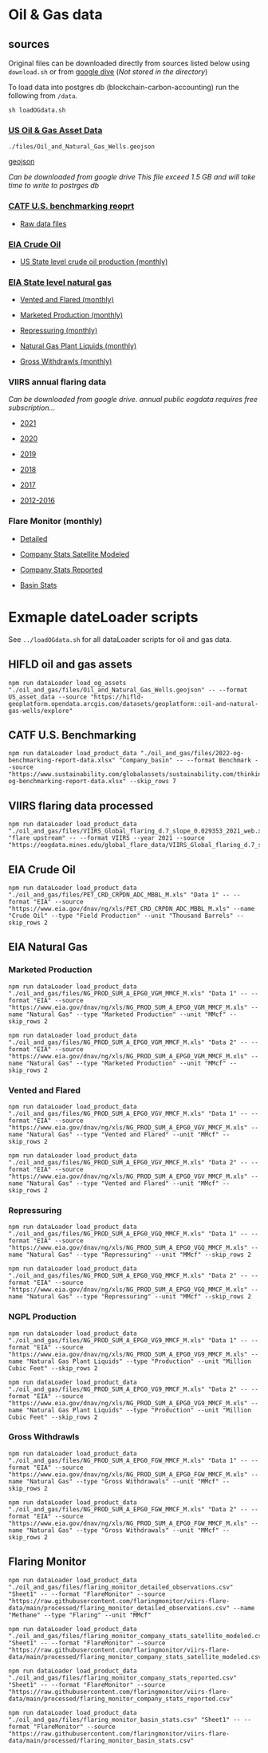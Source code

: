 # Oil & Gas data

## sources

Original files can be downloaded directly from sources listed below using `download.sh` or from [google dive](https://drive.google.com/drive/folders/1Kifnuj4x2uhzm3oxS4nqh-OQszTuqlWU?usp=sharing) (*Not stored in the directory*)

To load data into postgres db (blockchain-carbon-accounting) run the following from `/data`.
```
sh loadOGdata.sh
```

### [US Oil & Gas Asset Data](https://hifld-geoplatform.opendata.arcgis.com/datasets/geoplatform::oil-and-natural-gas-wells/explore)

`./files/Oil_and_Natural_Gas_Wells.geojson`

[geojson](https://services1.arcgis.com/Hp6G80Pky0om7QvQ/arcgis/rest/services/Oil_and_Natural_Gas_Wells/FeatureServer/0/query?outFields=*&where=1%3D1&f=geojson)

*Can be downloaded from google drive*
*This file exceed 1.5 GB and will take time to write to postrges db*

### [CATF U.S. benchmarking reoprt](https://cdn.catf.us/wp-content/uploads/2022/07/14094726/oilandgas_benchmarkingreport2022.pdf)

- [Raw data files](https://www.sustainability.com/globalassets/sustainability.com/thinking/pdfs/2022/2022-og-benchmarking-report-data.xlsx)


### [EIA Crude Oil](https://www.eia.gov/dnav/pet/pet_crd_crpdn_adc_mbbl_m.htm)

- [US State level crude oil production (monthly)](https://www.eia.gov/dnav/ng/xls/PET_CRD_CRPDN_ADC_MBBL_M.xls)


### [EIA State level natural gas](https://www.eia.gov/dnav/ng/ng_prod_sum_a_EPG0_FGW_mmcf_m.htm)

- [Vented and Flared (monthly)](https://www.eia.gov/dnav/ng/xls/NG_PROD_SUM_A_EPG0_VGV_MMCF_M.xls)

- [Marketed Production (monthly)](https://www.eia.gov/dnav/ng/xls/NG_PROD_SUM_A_EPG0_VGM_MMCF_M.xls)

- [Repressuring (monthly)](https://www.eia.gov/dnav/ng/xls/NG_PROD_SUM_A_EPG0_VGQ_MMCF_M.xls)

- [Natural Gas Plant Liquids (monthly)](https://www.eia.gov/dnav/ng/xls/NG_PROD_SUM_A_EPG0_VG9_MMCF_M.xls)

- [Gross Withdrawls (monthly)](https://www.eia.gov/dnav/ng/xls/NG_PROD_SUM_A_EPG0_FGW_MMCF_M.xls)


### VIIRS annual flaring data

*Can be downloaded from google drive. annual public eogdata requires free subscription...*

- [2021](https://eogdata.mines.edu/global_flare_data/VIIRS_Global_flaring_d.7_slope_0.029353_2021_web.xlsx)

- [2020](https://eogdata.mines.edu/global_flare_data/VIIRS_Global_flaring_d.7_slope_0.029353_2020_web_v1.xlsx)

- [2019](https://eogdata.mines.edu/global_flare_data/VIIRS_Global_flaring_d.7_slope_0.029353_2019_web_v20201114.xlsx)

- [2018](https://eogdata.mines.edu/global_flare_data/VIIRS_Global_flaring_d.7_slope_0.029353_2018_web.xlsx)

- [2017](https://eogdata.mines.edu/global_flare_data/VIIRS_Global_flaring_d.7_slope_0.029353_2017_web_v1.xlsx)

- [2012-2016](https://eogdata.mines.edu/global_flare_data/VIIRS_Global_flaring_d.7_slope_0.0298_2012-2016_web.xlsx)


### Flare Monitor (monthly)

- [Detailed](https://raw.githubusercontent.com/flaringmonitor/viirs-flare-data/main/processed/flaring_monitor_detailed_observations.csv)

- [Company Stats Satellite Modeled](https://raw.githubusercontent.com/flaringmonitor/viirs-flare-data/main/processed/flaring_monitor_company_stats_satellite_modeled.csv)

- [Company Stats Reported](https://raw.githubusercontent.com/flaringmonitor/viirs-flare-data/main/processed/flaring_monitor_company_stats_reported.csv)

- [Basin Stats](https://raw.githubusercontent.com/flaringmonitor/viirs-flare-data/main/processed/flaring_monitor_basin_stats.csv)


# Exmaple dateLoader scripts

See `../loadOGdata.sh` for all dataLoader scripts for oil and gas data.

## HIFLD oil and gas assets
```
npm run dataLoader load_og_assets "./oil_and_gas/files/Oil_and_Natural_Gas_Wells.geojson" -- --format US_asset_data --source "https://hifld-geoplatform.opendata.arcgis.com/datasets/geoplatform::oil-and-natural-gas-wells/explore"
```

## CATF U.S. Benchmarking
```
npm run dataLoader load_product_data "./oil_and_gas/files/2022-og-benchmarking-report-data.xlsx" "Company_basin" -- --format Benchmark --source "https://www.sustainability.com/globalassets/sustainability.com/thinking/pdfs/2022/2022-og-benchmarking-report-data.xlsx" --skip_rows 7
```

## VIIRS flaring data processed 
```
npm run dataLoader load_product_data "./oil_and_gas/files/VIIRS_Global_flaring_d.7_slope_0.029353_2021_web.xlsx" "flare upstream" -- --format VIIRS --year 2021 --source "https://eogdata.mines.edu/global_flare_data/VIIRS_Global_flaring_d.7_slope_0.029353_2021_web.xlsx"
```

## EIA Crude Oil
```
npm run dataLoader load_product_data "./oil_and_gas/files/PET_CRD_CRPDN_ADC_MBBL_M.xls" "Data 1" -- --format "EIA" --source "https://www.eia.gov/dnav/ng/xls/PET_CRD_CRPDN_ADC_MBBL_M.xls" --name "Crude Oil" --type "Field Production" --unit "Thousand Barrels" --skip_rows 2
```

## EIA Natural Gas

### Marketed Production
```
npm run dataLoader load_product_data "./oil_and_gas/files/NG_PROD_SUM_A_EPG0_VGM_MMCF_M.xls" "Data 1" -- --format "EIA" --source "https://www.eia.gov/dnav/ng/xls/NG_PROD_SUM_A_EPG0_VGM_MMCF_M.xls" --name "Natural Gas" --type "Marketed Production" --unit "MMcf" --skip_rows 2
```
```
npm run dataLoader load_product_data "./oil_and_gas/files/NG_PROD_SUM_A_EPG0_VGM_MMCF_M.xls" "Data 2" -- --format "EIA" --source "https://www.eia.gov/dnav/ng/xls/NG_PROD_SUM_A_EPG0_VGM_MMCF_M.xls" --name "Natural Gas" --type "Marketed Production" --unit "MMcf" --skip_rows 2
```
### Vented and Flared
```
npm run dataLoader load_product_data "./oil_and_gas/files/NG_PROD_SUM_A_EPG0_VGV_MMCF_M.xls" "Data 1" -- --format "EIA" --source "https://www.eia.gov/dnav/ng/xls/NG_PROD_SUM_A_EPG0_VGV_MMCF_M.xls" --name "Natural Gas" --type "Vented and Flared" --unit "MMcf" --skip_rows 2
```
```
npm run dataLoader load_product_data "./oil_and_gas/files/NG_PROD_SUM_A_EPG0_VGV_MMCF_M.xls" "Data 2" -- --format "EIA" --source "https://www.eia.gov/dnav/ng/xls/NG_PROD_SUM_A_EPG0_VGV_MMCF_M.xls" --name "Natural Gas" --type "Vented and Flared" --unit "MMcf" --skip_rows 2
```
### Repressuring
```
npm run dataLoader load_product_data "./oil_and_gas/files/NG_PROD_SUM_A_EPG0_VGQ_MMCF_M.xls" "Data 1" -- --format "EIA" --source "https://www.eia.gov/dnav/ng/xls/NG_PROD_SUM_A_EPG0_VGQ_MMCF_M.xls" --name "Natural Gas" --type "Repressuring" --unit "MMcf" --skip_rows 2
```
```
npm run dataLoader load_product_data "./oil_and_gas/files/NG_PROD_SUM_A_EPG0_VGQ_MMCF_M.xls" "Data 2" -- --format "EIA" --source "https://www.eia.gov/dnav/ng/xls/NG_PROD_SUM_A_EPG0_VGQ_MMCF_M.xls" --name "Natural Gas" --type "Repressuring" --unit "MMcf" --skip_rows 2
```
### NGPL Production
```
npm run dataLoader load_product_data "./oil_and_gas/files/NG_PROD_SUM_A_EPG0_VG9_MMCF_M.xls" "Data 1" -- --format "EIA" --source "https://www.eia.gov/dnav/ng/xls/NG_PROD_SUM_A_EPG0_VG9_MMCF_M.xls" --name "Natural Gas Plant Liquids" --type "Production" --unit "Million Cubic Feet" --skip_rows 2
```
```
npm run dataLoader load_product_data "./oil_and_gas/files/NG_PROD_SUM_A_EPG0_VG9_MMCF_M.xls" "Data 2" -- --format "EIA" --source "https://www.eia.gov/dnav/ng/xls/NG_PROD_SUM_A_EPG0_VG9_MMCF_M.xls" --name "Natural Gas Plant Liquids" --type "Production" --unit "Million Cubic Feet" --skip_rows 2
```
### Gross Withdrawls
```
npm run dataLoader load_product_data "./oil_and_gas/files/NG_PROD_SUM_A_EPG0_FGW_MMCF_M.xls" "Data 1" -- --format "EIA" --source "https://www.eia.gov/dnav/ng/xls/NG_PROD_SUM_A_EPG0_FGW_MMCF_M.xls" --name "Natural Gas" --type "Gross Withdrawals" --unit "MMcf" --skip_rows 2
```
```
npm run dataLoader load_product_data "./oil_and_gas/files/NG_PROD_SUM_A_EPG0_FGW_MMCF_M.xls" "Data 2" -- --format "EIA" --source "https://www.eia.gov/dnav/ng/xls/NG_PROD_SUM_A_EPG0_FGW_MMCF_M.xls" --name "Natural Gas" --type "Gross Withdrawals" --unit "MMcf" --skip_rows 2
```

## Flaring Monitor
```
npm run dataLoader load_product_data "./oil_and_gas/files/flaring_monitor_detailed_observations.csv" "Sheet1" -- --format "FlareMonitor" --source "https://raw.githubusercontent.com/flaringmonitor/viirs-flare-data/main/processed/flaring_monitor_detailed_observations.csv" --name "Methane" --type "Flaring" --unit "MMcf"
```
```
npm run dataLoader load_product_data "./oil_and_gas/files/flaring_monitor_company_stats_satellite_modeled.csv" "Sheet1" -- --format "FlareMonitor" --source "https://raw.githubusercontent.com/flaringmonitor/viirs-flare-data/main/processed/flaring_monitor_company_stats_satellite_modeled.csv"
```
```
npm run dataLoader load_product_data "./oil_and_gas/files/flaring_monitor_company_stats_reported.csv" "Sheet1" -- --format "FlareMonitor" --source "https://raw.githubusercontent.com/flaringmonitor/viirs-flare-data/main/processed/flaring_monitor_company_stats_reported.csv"
```
```
npm run dataLoader load_product_data "./oil_and_gas/files/flaring_monitor_basin_stats.csv" "Sheet1" -- --format "FlareMonitor" --source "https://raw.githubusercontent.com/flaringmonitor/viirs-flare-data/main/processed/flaring_monitor_basin_stats.csv"
```